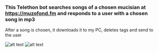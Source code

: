 ### This Telethon bot searches songs of a chosen mucisian at https://muzofond.fm and responds to a user with a chosen song in mp3

After a song is chosen, it downloads it to my PC, deletes tags and send to the user

![alt text](https://i.ibb.co/WH8Dxfd/1.png)
![alt text](https://i.ibb.co/2ddXdd5/2.png)
